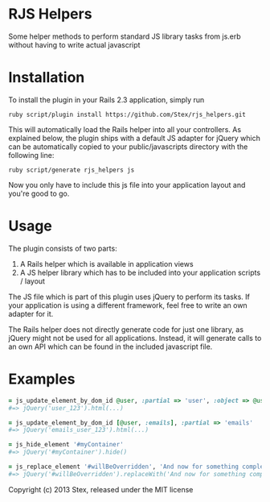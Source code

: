 RJS Helpers
==============

Some helper methods to perform standard JS library tasks from js.erb without having to write actual javascript

Installation
============

To install the plugin in your Rails 2.3 application, simply run

    ruby script/plugin install https://github.com/Stex/rjs_helpers.git
    
This will automatically load the Rails helper into all your controllers.
As explained below, the plugin ships with a default JS adapter for jQuery
which can be automatically copied to your public/javascripts directory with
the following line:

    ruby script/generate rjs_helpers js
    
Now you only have to include this js file into your application layout
and you're good to go.

Usage
=====

The plugin consists of two parts:

1. A Rails helper which is available in application views
2. A JS helper library which has to be included into your application scripts / layout

The JS file which is part of this plugin uses jQuery to perform its tasks.
If your application is using a different framework, feel free to write an 
own adapter for it.

The Rails helper does not directly generate code for just one library, as jQuery might
not be used for all applications. Instead, it will generate calls to an own API which can be
found in the included javascript file.

Examples
========
```ruby
= js_update_element_by_dom_id @user, :partial => 'user', :object => @user
#=> jQuery('user_123').html(...)

= js_update_element_by_dom_id [@user, :emails], :partial => 'emails'
#=> jQuery('emails_user_123').html(...)

= js_hide_element '#myContainer'
#=> jQuery('#myContainer').hide()

= js_replace_element '#willBeOverridden', 'And now for something completely different'
#=> jQuery('#willBeOverridden').replaceWith('And now for something completely different')
```

Copyright (c) 2013 Stex, released under the MIT license
